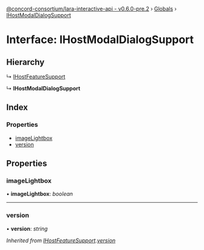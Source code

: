 [@concord-consortium/lara-interactive-api - v0.6.0-pre.2](../README.md) › [Globals](../globals.md) › [IHostModalDialogSupport](ihostmodaldialogsupport.md)

# Interface: IHostModalDialogSupport

## Hierarchy

  ↳ [IHostFeatureSupport](ihostfeaturesupport.md)

  ↳ **IHostModalDialogSupport**

## Index

### Properties

* [imageLightbox](ihostmodaldialogsupport.md#imagelightbox)
* [version](ihostmodaldialogsupport.md#version)

## Properties

###  imageLightbox

• **imageLightbox**: *boolean*

___

###  version

• **version**: *string*

*Inherited from [IHostFeatureSupport](ihostfeaturesupport.md).[version](ihostfeaturesupport.md#version)*
